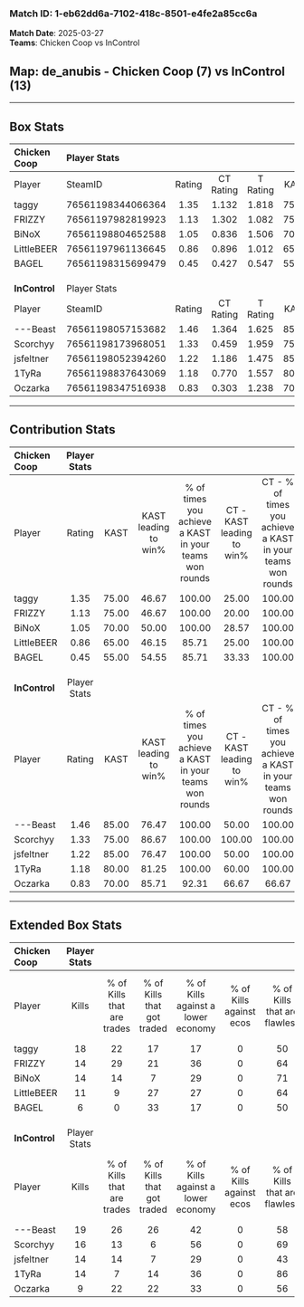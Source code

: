 ### Match ID: 1-eb62dd6a-7102-418c-8501-e4fe2a85cc6a  
**Match Date**: 2025-03-27  
**Teams**: Chicken Coop vs InControl  

## **Map**: de_anubis - Chicken Coop (7) vs InControl (13)  
---  

## Box Stats  

| **Chicken Coop** | Player Stats      |        |           |          |       |      |       |         |        |      |     |
| :- | :- | :-: | :-: | :-: | :-: | :-: | :-: | :-: | :-: | :-: | :-: |
| Player           | SteamID           | Rating | CT Rating | T Rating | KAST  | ADR  | Kills | Assists | Deaths | K/D  | HS% |
| taggy            | 76561198344066364 |  1.35  |   1.132   |  1.818   | 75.00 | 93.0 |  18   |    3    |   13   | 1.38 | 55  |
| FRIZZY           | 76561197982819923 |  1.13  |   1.302   |  1.082   | 75.00 | 83.8 |  14   |    5    |   14   | 1.00 | 28  |
| BiNoX            | 76561198804652588 |  1.05  |   0.836   |  1.506   | 70.00 | 75.8 |  14   |    6    |   15   | 0.93 | 35  |
| LittleBEER       | 76561197961136645 |  0.86  |   0.896   |  1.012   | 65.00 | 64.5 |  11   |    3    |   14   | 0.79 | 72  |
| BAGEL            | 76561198315699479 |  0.45  |   0.427   |  0.547   | 55.00 | 42.8 |   6   |    3    |   16   | 0.38 | 50  |
|                  |                   |        |           |          |       |      |       |         |        |      |     |
|                  |                   |        |           |          |       |      |       |         |        |      |     |
|                  |                   |        |           |          |       |      |       |         |        |      |     |
| **InControl**    | Player Stats      |        |           |          |       |      |       |         |        |      |     |
| Player           | SteamID           | Rating | CT Rating | T Rating | KAST  | ADR  | Kills | Assists | Deaths | K/D  | HS% |
| ---Beast         | 76561198057153682 |  1.46  |   1.364   |  1.625   | 85.00 | 82.7 |  19   |    3    |   12   | 1.58 | 47  |
| Scorchyy         | 76561198173968051 |  1.33  |   0.459   |  1.959   | 75.00 | 84.2 |  16   |    5    |   10   | 1.60 | 31  |
| jsfeltner        | 76561198052394260 |  1.22  |   1.186   |  1.475   | 85.00 | 90.2 |  14   |    9    |   15   | 0.93 | 50  |
| 1TyRa            | 76561198837643069 |  1.18  |   0.770   |  1.557   | 80.00 | 78.9 |  14   |    5    |   13   | 1.08 | 64  |
| Oczarka          | 76561198347516938 |  0.83  |   0.303   |  1.238   | 70.00 | 58.0 |   9   |    5    |   13   | 0.69 | 44  |
---  

## Contribution Stats  

| **Chicken Coop** | Player Stats |       |                      |                                                        |                           |                                                             |                          |                                                            |
| :- | :-: | :-: | :-: | :-: | :-: | :-: | :-: | :-: |
| Player           |    Rating    | KAST  | KAST leading to win% | % of times you achieve a KAST in your teams won rounds | CT - KAST leading to win% | CT - % of times you achieve a KAST in your teams won rounds | T - KAST leading to win% | T - % of times you achieve a KAST in your teams won rounds |
| taggy            |     1.35     | 75.00 |        46.67         |                         100.00                         |           25.00           |                           100.00                            |          71.43           |                           100.00                           |
| FRIZZY           |     1.13     | 75.00 |        46.67         |                         100.00                         |           20.00           |                           100.00                            |          100.00          |                           100.00                           |
| BiNoX            |     1.05     | 70.00 |        50.00         |                         100.00                         |           28.57           |                           100.00                            |          71.43           |                           100.00                           |
| LittleBEER       |     0.86     | 65.00 |        46.15         |                         85.71                          |           25.00           |                           100.00                            |          80.00           |                           80.00                            |
| BAGEL            |     0.45     | 55.00 |        54.55         |                         85.71                          |           33.33           |                           100.00                            |          80.00           |                           80.00                            |
|                  |              |       |                      |                                                        |                           |                                                             |                          |                                                            |
|                  |              |       |                      |                                                        |                           |                                                             |                          |                                                            |
|                  |              |       |                      |                                                        |                           |                                                             |                          |                                                            |
| **InControl**    | Player Stats |       |                      |                                                        |                           |                                                             |                          |                                                            |
| Player           |    Rating    | KAST  | KAST leading to win% | % of times you achieve a KAST in your teams won rounds | CT - KAST leading to win% | CT - % of times you achieve a KAST in your teams won rounds | T - KAST leading to win% | T - % of times you achieve a KAST in your teams won rounds |
| ---Beast         |     1.46     | 85.00 |        76.47         |                         100.00                         |           50.00           |                           100.00                            |          90.91           |                           100.00                           |
| Scorchyy         |     1.33     | 75.00 |        86.67         |                         100.00                         |          100.00           |                           100.00                            |          83.33           |                           100.00                           |
| jsfeltner        |     1.22     | 85.00 |        76.47         |                         100.00                         |           50.00           |                           100.00                            |          90.91           |                           100.00                           |
| 1TyRa            |     1.18     | 80.00 |        81.25         |                         100.00                         |           60.00           |                           100.00                            |          90.91           |                           100.00                           |
| Oczarka          |     0.83     | 70.00 |        85.71         |                         92.31                          |           66.67           |                            66.67                            |          90.91           |                           100.00                           |
---  

## Extended Box Stats  

| **Chicken Coop** | Player Stats |                            |                            |                                    |                         |                              |                                 |        |                             |                                     |                          |                               |                            |
| :- | :-: | :-: | :-: | :-: | :-: | :-: | :-: | :-: | :-: | :-: | :-: | :-: | :-: |
| Player           |    Kills     | % of Kills that are trades | % of Kills that got traded | % of Kills against a lower economy | % of Kills against ecos | % of Kills that are flawless | % of Kills that are close duels | Deaths | % of Deaths that get traded | % of Deaths against a lower economy | % of Deaths against ecos | % of Deaths that are flawless | % of Deaths that are close |
| taggy            |      18      |             22             |             17             |                 17                 |            0            |              50              |                6                |   13   |             15              |                  8                  |            0             |              38               |             0              |
| FRIZZY           |      14      |             29             |             21             |                 36                 |            0            |              64              |               14                |   14   |             21              |                 14                  |            0             |              43               |             14             |
| BiNoX            |      14      |             14             |             7              |                 29                 |            0            |              71              |                7                |   15   |             13              |                  7                  |            0             |              80               |             0              |
| LittleBEER       |      11      |             9              |             27             |                 27                 |            0            |              64              |                0                |   14   |             21              |                 21                  |            0             |              79               |             0              |
| BAGEL            |      6       |             0              |             33             |                 17                 |            0            |              50              |               33                |   16   |              6              |                 13                  |            0             |              69               |             6              |
|                  |              |                            |                            |                                    |                         |                              |                                 |        |                             |                                     |                          |                               |                            |
|                  |              |                            |                            |                                    |                         |                              |                                 |        |                             |                                     |                          |                               |                            |
|                  |              |                            |                            |                                    |                         |                              |                                 |        |                             |                                     |                          |                               |                            |
| **InControl**    | Player Stats |                            |                            |                                    |                         |                              |                                 |        |                             |                                     |                          |                               |                            |
| Player           |    Kills     | % of Kills that are trades | % of Kills that got traded | % of Kills against a lower economy | % of Kills against ecos | % of Kills that are flawless | % of Kills that are close duels | Deaths | % of Deaths that get traded | % of Deaths against a lower economy | % of Deaths against ecos | % of Deaths that are flawless | % of Deaths that are close |
| ---Beast         |      19      |             26             |             26             |                 42                 |            0            |              58              |                5                |   12   |             17              |                 17                  |            0             |              83               |             17             |
| Scorchyy         |      16      |             13             |             6              |                 56                 |            0            |              69              |                0                |   10   |             20              |                 30                  |            0             |              70               |             10             |
| jsfeltner        |      14      |             14             |             7              |                 29                 |            0            |              43              |                7                |   15   |             33              |                 27                  |            0             |              60               |             7              |
| 1TyRa            |      14      |             7              |             14             |                 36                 |            0            |              86              |                0                |   13   |             15              |                 46                  |            0             |              46               |             8              |
| Oczarka          |      9       |             22             |             22             |                 33                 |            0            |              56              |               11                |   13   |              8              |                 31                  |            0             |              54               |             8              |
